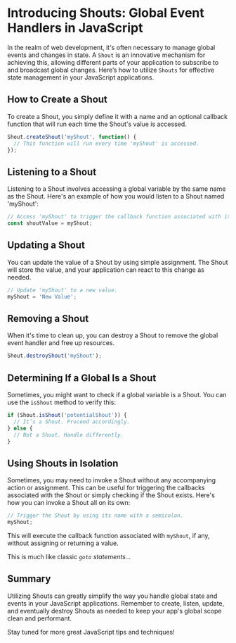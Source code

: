 # Introducing Shouts: Global Event Handlers in JavaScript

In the realm of web development, it's often necessary to manage global events and changes in state. A `Shout` is an innovative mechanism for achieving this, allowing different parts of your application to subscribe to and broadcast global changes. Here’s how to utilize `Shouts` for effective state management in your JavaScript applications.

## How to Create a Shout

To create a Shout, you simply define it with a name and an optional callback function that will run each time the Shout's value is accessed.

```javascript
Shout.createShout('myShout', function() {
  // This function will run every time 'myShout' is accessed.
});
```

## Listening to a Shout

Listening to a Shout involves accessing a global variable by the same name as the Shout. Here's an example of how you would listen to a Shout named 'myShout':

```javascript
// Access 'myShout' to trigger the callback function associated with it.
const shoutValue = myShout;
```

## Updating a Shout

You can update the value of a Shout by using simple assignment. The Shout will store the value, and your application can react to this change as needed.

```javascript
// Update 'myShout' to a new value.
myShout = 'New Value';
```

## Removing a Shout

When it's time to clean up, you can destroy a Shout to remove the global event handler and free up resources.

```javascript
Shout.destroyShout('myShout');
```

## Determining If a Global Is a Shout

Sometimes, you might want to check if a global variable is a Shout. You can use the `isShout` method to verify this:

```javascript
if (Shout.isShout('potentialShout')) {
  // It’s a Shout. Proceed accordingly.
} else {
  // Not a Shout. Handle differently.
}
```

## Using Shouts in Isolation

Sometimes, you may need to invoke a Shout without any accompanying action or assignment. This can be useful for triggering the callbacks associated with the Shout or simply checking if the Shout exists. Here's how you can invoke a Shout all on its own:

```javascript
// Trigger the Shout by using its name with a semicolon.
myShout;
```

This will execute the callback function associated with `myShout`, if any, without assigning or returning a value.

This is much like classic *`goto` statements...*

## Summary

Utilizing Shouts can greatly simplify the way you handle global state and events in your JavaScript applications. Remember to create, listen, update, and eventually destroy Shouts as needed to keep your app's global scope clean and performant.

Stay tuned for more great JavaScript tips and techniques!